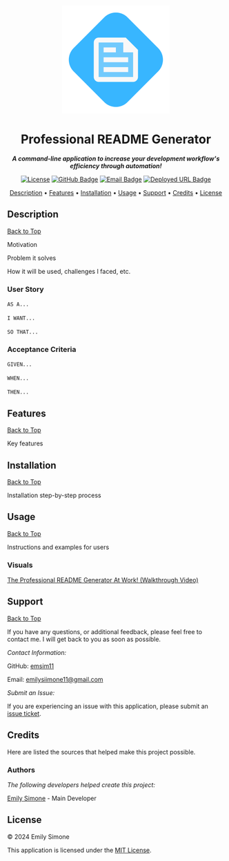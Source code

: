 <div align="center">
<a href="./Develop/Assets/README-Logo.svg"><img src="./Develop/Assets/README-Logo.svg" alt="Blue README.md File Icon" width="250"></a>

# Professional README Generator

***A command-line application to increase your development workflow's efficiency through automation!***

[![License](https://img.shields.io/badge/License-MIT-pink?style=flat-square&labelColor=3A3B3C&color=F778A1&link=https%3A%2F%2Fchoosealicense.com%2Flicenses%2Fmit%2F)](https://choosealicense.com/licenses/mit/) [![GitHub Badge](https://img.shields.io/badge/GitHub-emsim11-blue?style=flat-square&logo=GitHub&labelColor=3A3B3C&color=78E1F7&link=https://github.com/emsim11)](https://github.com/emsim11) [![Email Badge](https://img.shields.io/badge/Gmail-Contact_Me-green?style=flat-square&logo=gmail&logoColor=FFFFFF&labelColor=3A3B3C&color=62F1CD)](mailto:emilysiimone11@gmail.com) [![Deployed URL Badge](https://img.shields.io/badge/Deployed_URL-README_Generator-purple?style=flat-square&labelColor=3A3B3C&color=E0ADF7&link=https://github.com/emsim11/Professional-README-Generator)](https://github.com/emsim11/Professional-README-Generator)
<p>
  <a href="#description">Description</a> • 
  <a href="#features">Features</a> • 
  <a href="#installation">Installation</a> • 
  <a href="#usage">Usage</a> • 
  <a href="#support">Support</a> • 
  <a href="#credits">Credits</a> • 
  <a href="#license">License</a>
</p>

</div>

## Description

[Back to Top](#professional-readme-generator)

Motivation

Problem it solves

How it will be used, challenges I faced, etc.

### User Story

```
AS A...

I WANT...

SO THAT...
```

### Acceptance Criteria

```
GIVEN... 

WHEN...

THEN...
```

## Features

[Back to Top](#professional-readme-generator)

Key features

## Installation

[Back to Top](#professional-readme-generator)

Installation step-by-step process

## Usage

[Back to Top](#professional-readme-generator)

Instructions and examples for users

### Visuals

[The Professional README Generator At Work! (Walkthrough Video)](./Develop/Assets/Walkthrough-Video.mp4)

## Support

[Back to Top](#professional-readme-generator)

If you have any questions, or additional feedback, please feel free to contact me. I will get back to you as soon as possible.

*Contact Information:*

GitHub: [emsim11](https://github.com/emsim11)

Email: emilysiimone11@gmail.com

*Submit an Issue:*

If you are experiencing an issue with this application, please submit an [issue ticket](https://github.com/emsim11/Professional-README-Generator/issues).

## Credits

Here are listed the sources that helped make this project possible.

### Authors

*The following developers helped create this project:*

[Emily Simone](https://github.com/emsim11) - Main Developer

## License

&copy; 2024 Emily Simone

This application is licensed under the [MIT License](./LICENSE).
